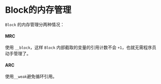 # Block的内存管理
`Block` 的内存管理分两种情况：
#### MRC
使用 `__block`，这样 `Block` 内部截取的变量的引用计数不会 `+1`，也就无需程序员动手管理了。
#### ARC
使用`__weak`避免循环引用。

